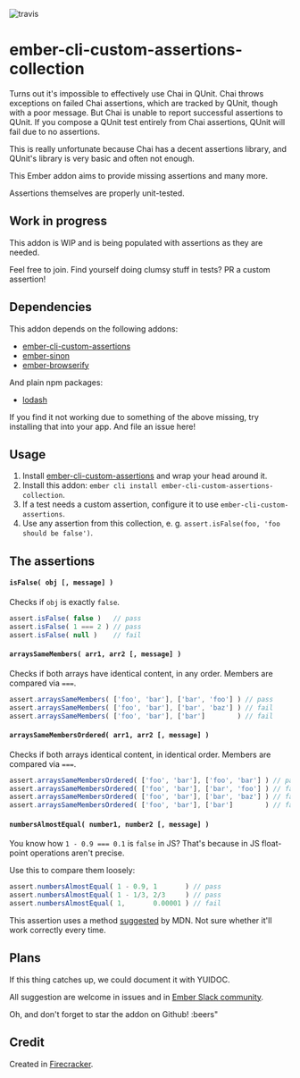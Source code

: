 ![travis](https://travis-ci.org/lolmaus/ember-cli-custom-assertions-collection.svg)

# ember-cli-custom-assertions-collection

Turns out it's impossible to effectively use Chai in QUnit. Chai throws exceptions on failed Chai assertions, which are tracked by QUnit, though with a poor message. But Chai is unable to report successful assertions to QUnit. If you compose a QUnit test entirely from Chai assertions, QUnit will fail due to no assertions.

This is really unfortunate because Chai has a decent assertions library, and QUnit's library is very basic and often not enough.

This Ember addon aims to provide missing assertions and many more.

Assertions themselves are properly unit-tested.


## Work in progress

This addon is WIP and is being populated with assertions as they are needed.

Feel free to join. Find yourself doing clumsy stuff in tests? PR a custom assertion!


## Dependencies

This addon depends on the following addons:

* [ember-cli-custom-assertions](https://github.com/dockyard/ember-cli-custom-assertions)
* [ember-sinon](https://github.com/csantero/ember-sinon)
* [ember-browserify](https://github.com/ef4/ember-browserify)

And plain npm packages:

* [lodash](https://www.npmjs.com/package/lodash)

If you find it not working due to something of the above missing, try installing that into your app. And file an issue here!


## Usage

1. Install [ember-cli-custom-assertions](https://github.com/dockyard/ember-cli-custom-assertions) and wrap your head around it.
2. Install this addon: `ember cli install ember-cli-custom-assertions-collection`.
3. If a test needs a custom assertion, configure it to use `ember-cli-custom-assertions`.
4. Use any assertion from this collection, e. g. `assert.isFalse(foo, 'foo should be false')`.


## The assertions

#### `isFalse( obj [, message] )`

Checks if `obj` is exactly `false`.

```js
assert.isFalse( false )   // pass
assert.isFalse( 1 === 2 ) // pass
assert.isFalse( null )    // fail
```



#### `arraysSameMembers( arr1, arr2 [, message] )`

Checks if both arrays have identical content, in any order. Members are compared via `===`.

```js
assert.arraysSameMembers( ['foo', 'bar'], ['bar', 'foo'] ) // pass
assert.arraysSameMembers( ['foo', 'bar'], ['bar', 'baz'] ) // fail
assert.arraysSameMembers( ['foo', 'bar'], ['bar']        ) // fail
```

#### `arraysSameMembersOrdered( arr1, arr2 [, message] )`

Checks if both arrays identical content, in identical order. Members are compared via `===`.

```js
assert.arraysSameMembersOrdered( ['foo', 'bar'], ['foo', 'bar'] ) // pass
assert.arraysSameMembersOrdered( ['foo', 'bar'], ['bar', 'foo'] ) // fail
assert.arraysSameMembersOrdered( ['foo', 'bar'], ['bar', 'baz'] ) // fail
assert.arraysSameMembersOrdered( ['foo', 'bar'], ['bar']        ) // fail
```


#### `numbersAlmostEqual( number1, number2 [, message] )`

You know how `1 - 0.9 === 0.1` is `false` in JS? That's because in JS float-point operations aren't precise.

Use this to compare them loosely:

```js
assert.numbersAlmostEqual( 1 - 0.9, 1       ) // pass
assert.numbersAlmostEqual( 1 - 1/3, 2/3     ) // pass
assert.numbersAlmostEqual( 1,       0.00001 ) // fail
```

This assertion uses a method [suggested](https://developer.mozilla.org/en-US/docs/Web/JavaScript/Reference/Global_Objects/Number/EPSILON#Testing_equality) by MDN. Not sure whether it'll work correctly every time.



## Plans

If this thing catches up, we could document it with YUIDOC.

All suggestion are welcome in issues and in [Ember Slack community](https://ember-community-slackin.herokuapp.com/).

Oh, and don't forget to star the addon on Github! :beers"



## Credit

Created in [Firecracker](http://firecracker.me).
